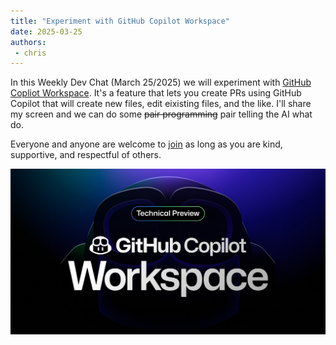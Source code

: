 ```yaml
---
title: "Experiment with GitHub Copilot Workspace"
date: 2025-03-25
authors:
 - chris
---
```


In this Weekly Dev Chat (March 25/2025) we will experiment with [GitHub Copliot Workspace](https://githubnext.com/projects/copilot-workspace).  It's a feature that lets you create PRs using GitHub Copilot that will create new files, edit eixisting files, and the like.  I'll share my screen and we can do some ~~pair programming~~ pair telling the AI what do.

Everyone and anyone are welcome to [join](../../../../join.md) as long as you are kind, supportive, and respectful of others.

[![alt text](github-copilot-logo.webp)](https://githubnext.com/projects/copilot-workspace)
